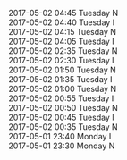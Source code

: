 2017-05-02 04:45 Tuesday  N  
2017-05-02 04:40 Tuesday  I  
2017-05-02 04:15 Tuesday  N  
2017-05-02 04:05 Tuesday  I  
2017-05-02 02:35 Tuesday  N  
2017-05-02 02:30 Tuesday  I  
2017-05-02 01:50 Tuesday  N  
2017-05-02 01:35 Tuesday  I  
2017-05-02 01:00 Tuesday  N  
2017-05-02 00:55 Tuesday  I  
2017-05-02 00:50 Tuesday  N  
2017-05-02 00:45 Tuesday  I  
2017-05-02 00:35 Tuesday  N  
2017-05-01 23:40 Monday  I  
2017-05-01 23:30 Monday  N  
